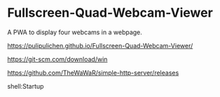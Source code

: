# Fullscreen-Quad-Webcam-Viewer
A PWA to display four webcams in a webpage.

https://pulipulichen.github.io/Fullscreen-Quad-Webcam-Viewer/


https://git-scm.com/download/win

https://github.com/TheWaWaR/simple-http-server/releases

shell:Startup
